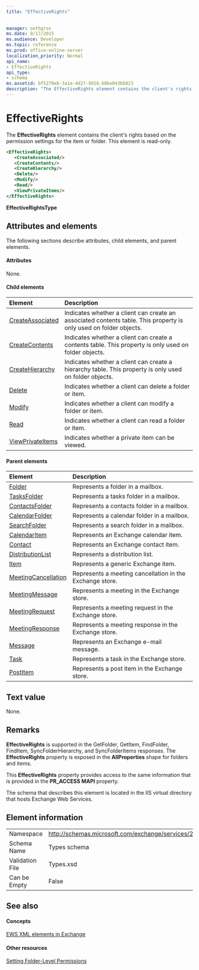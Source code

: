 ```yaml
---
title: "EffectiveRights"
 
 
manager: sethgros
ms.date: 9/17/2015
ms.audience: Developer
ms.topic: reference
ms.prod: office-online-server
localization_priority: Normal
api_name:
- EffectiveRights
api_type:
- schema
ms.assetid: bf5278eb-3a1a-4d27-9d16-b8be043bb023
description: "The EffectiveRights element contains the client's rights based on the permission settings for the item or folder. This element is read-only."
---
```


# EffectiveRights

The **EffectiveRights** element contains the client's rights based on the permission settings for the item or folder. This element is read-only. 
  
```XML
<EffectiveRights>
   <CreateAssociated/>
   <CreateContents/>
   <CreateHierarchy/>
   <Delete/>
   <Modify/>
   <Read/>
   <ViewPrivateItems/>
</EffectiveRights>
```

 **EffectiveRightsType**
## Attributes and elements

The following sections describe attributes, child elements, and parent elements.
  
#### Attributes

None.
  
#### Child elements

|**Element**|**Description**|
|:-----|:-----|
|[CreateAssociated](createassociated.md) <br/> |Indicates whether a client can create an associated contents table. This property is only used on folder objects.  <br/> |
|[CreateContents](createcontents.md) <br/> |Indicates whether a client can create a contents table. This property is only used on folder objects.  <br/> |
|[CreateHierarchy](createhierarchy.md) <br/> |Indicates whether a client can create a hierarchy table. This property is only used on folder objects.  <br/> |
|[Delete](delete.md) <br/> |Indicates whether a client can delete a folder or item.  <br/> |
|[Modify](modify.md) <br/> |Indicates whether a client can modify a folder or item.  <br/> |
|[Read](read.md) <br/> |Indicates whether a client can read a folder or item.  <br/> |
|[ViewPrivateItems](viewprivateitems.md) <br/> |Indicates whether a private item can be viewed.  <br/> |
   
#### Parent elements

|**Element**|**Description**|
|:-----|:-----|
|[Folder](folder.md) <br/> |Represents a folder in a mailbox.  <br/> |
|[TasksFolder](tasksfolder.md) <br/> |Represents a tasks folder in a mailbox.  <br/> |
|[ContactsFolder](contactsfolder.md) <br/> |Represents a contacts folder in a mailbox.  <br/> |
|[CalendarFolder](calendarfolder.md) <br/> |Represents a calendar folder in a mailbox.  <br/> |
|[SearchFolder](searchfolder.md) <br/> |Represents a search folder in a mailbox.  <br/> |
|[CalendarItem](calendaritem.md) <br/> |Represents an Exchange calendar item.  <br/> |
|[Contact](contact.md) <br/> |Represents an Exchange contact item.  <br/> |
|[DistributionList](distributionlist.md) <br/> |Represents a distribution list.  <br/> |
|[Item](item.md) <br/> |Represents a generic Exchange item.  <br/> |
|[MeetingCancellation](meetingcancellation.md) <br/> |Represents a meeting cancellation in the Exchange store.  <br/> |
|[MeetingMessage](meetingmessage.md) <br/> |Represents a meeting in the Exchange store.  <br/> |
|[MeetingRequest](meetingrequest.md) <br/> |Represents a meeting request in the Exchange store.  <br/> |
|[MeetingResponse](meetingresponse.md) <br/> |Represents a meeting response in the Exchange store.  <br/> |
|[Message](message-ex15websvcsotherref.md) <br/> |Represents an Exchange e-mail message.  <br/> |
|[Task](task.md) <br/> |Represents a task in the Exchange store.  <br/> |
|[PostItem](postitem.md) <br/> |Represents a post item in the Exchange store.  <br/> |
   
## Text value

None.
  
## Remarks

 **EffectiveRights** is supported in the GetFolder, GetItem, FindFolder, FindItem, SyncFolderHierarchy, and SyncFolderItems responses. The **EffectiveRights** property is exposed in the **AllProperties** shape for folders and items. 
  
This **EffectiveRights** property provides access to the same information that is provided in the **PR_ACCESS MAPI** property. 
  
The schema that describes this element is located in the IIS virtual directory that hosts Exchange Web Services.
  
## Element information

|||
|:-----|:-----|
|Namespace  <br/> |http://schemas.microsoft.com/exchange/services/2006/types  <br/> |
|Schema Name  <br/> |Types schema  <br/> |
|Validation File  <br/> |Types.xsd  <br/> |
|Can be Empty  <br/> |False  <br/> |
   
## See also

#### Concepts

[EWS XML elements in Exchange](ews-xml-elements-in-exchange.md)
#### Other resources

[Setting Folder-Level Permissions](http://msdn.microsoft.com/library/c7530e86-5112-401c-b10a-9c054ae59f07%28Office.15%29.aspx)

